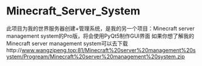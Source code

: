 # Minecraft_Server_System
此项目为我的世界服务器创建+管理系统，是我的另一个项目：Minecraft server management system的Pro版，将会使用PyQt5制作GUI界面
如果你想了解我的Minecraft server management system可以去下载http://www.wangzipeng.top:81/Minecraft%20server%20management%20system/Progream/Minecraft%20server%20management%20system.zip
